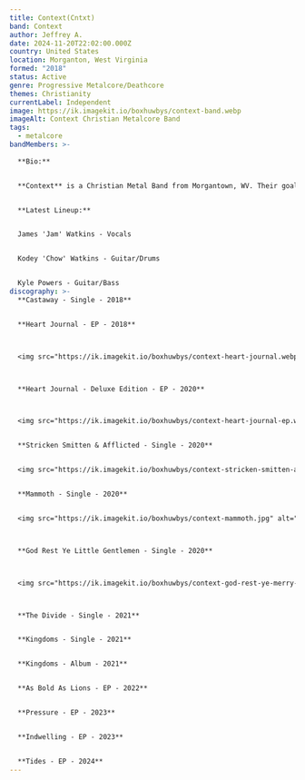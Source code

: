 ```yaml
---
title: Context(Cntxt)
band: Context
author: Jeffrey A.
date: 2024-11-20T22:02:00.000Z
country: United States
location: Morganton, West Virginia
formed: "2018"
status: Active
genre: Progressive Metalcore/Deathcore
themes: Christianity
currentLabel: Independent
image: https://ik.imagekit.io/boxhuwbys/context-band.webp
imageAlt: Context Christian Metalcore Band
tags:
  - metalcore
bandMembers: >-
  
  **Bio:**


  **Context** is a Christian Metal Band from Morgantown, WV. Their goal is to share the Gospel of Jesus Christ through their passion of music. Context was founded in 2014 under the name Gatsby by former members of I Killed Medusa. The band recorded their demo "As Bold As Lions", a two song EP shortly after formation. Gatsby went on a hiatus due to numerous lineup changes until 2017 when founding members, James "Jam" Watkins, and Kodey "Chow" Watkins met Kyle Powers at their local church. 


  **Latest Lineup:**


  James 'Jam' Watkins - Vocals


  Kodey 'Chow' Watkins - Guitar/Drums


  Kyle Powers - Guitar/Bass
discography: >-
  **Castaway - Single - 2018**


  **Heart Journal - EP - 2018**



  <img src="https://ik.imagekit.io/boxhuwbys/context-heart-journal.webp" alt="Context - Heart Journal - EP - 2018 cover" style="width:300px; height:auto;">



  **Heart Journal - Deluxe Edition - EP - 2020**



  <img src="https://ik.imagekit.io/boxhuwbys/context-heart-journal-ep.webp" alt="Context - Heart Journal - Deluxe Edition - EP - 2020 cover" style="width:300px; height:auto;">


  **Stricken Smitten & Afflicted - Single - 2020**


  <img src="https://ik.imagekit.io/boxhuwbys/context-stricken-smitten-afflicted.jpg" alt="Context - Stricken Smitten & Afflicted - Single - 2020 cover" style="width:300px; height:auto;">


  **Mammoth - Single - 2020**


  <img src="https://ik.imagekit.io/boxhuwbys/context-mammoth.jpg" alt="Context - Mammoth - Single - 2020 cover" style="width:300px; height:auto;">



  **God Rest Ye Little Gentlemen - Single - 2020**



  <img src="https://ik.imagekit.io/boxhuwbys/context-god-rest-ye-merry-gentlemen.webp" alt="Context - God Rest Ye Little Gentlemen - Single - 2020 cover" style="width:300px; height:auto;">



  **The Divide - Single - 2021**


  **Kingdoms - Single - 2021**


  **Kingdoms - Album - 2021**


  **As Bold As Lions - EP - 2022**


  **Pressure - EP - 2023**


  **Indwelling - EP - 2023**


  **Tides - EP - 2024**
---
```

